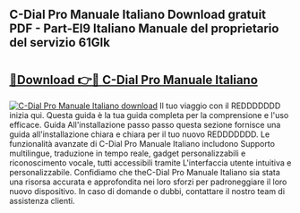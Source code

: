 ## C-Dial Pro Manuale Italiano Download gratuit PDF - Part-El9 Italiano Manuale del proprietario del servizio 61Glk

# <h2><a href="http://dfg5kry.blite.top/?on=C-Dial+Pro+Manuale+Italiano">🔗Download 👉🔴 C-Dial Pro Manuale Italiano</a></h2>

[![C-Dial Pro Manuale Italiano download](https://i.imgur.com/lujVjoI.png)](http://dfg5kry.blite.top/?on=C-Dial+Pro+Manuale+Italiano)
Il tuo viaggio con il REDDDDDDD inizia qui. Questa guida è la tua guida completa per la comprensione e l'uso efficace. Guida All'installazione passo passo questa sezione fornisce una guida all'installazione chiara e chiara per il tuo nuovo REDDDDDDD. Le funzionalità avanzate di C-Dial Pro Manuale Italiano includono Supporto multilingue, traduzione in tempo reale, gadget personalizzabili e riconoscimento vocale, tutti accessibili tramite L'interfaccia utente intuitiva e personalizzabile. Confidiamo che theC-Dial Pro Manuale Italiano sia stata una risorsa accurata e approfondita nei loro sforzi per padroneggiare il loro nuovo dispositivo. In caso di domande o dubbi, contattare il nostro team di assistenza clienti.
